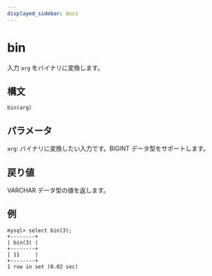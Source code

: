 ```yaml
---
displayed_sidebar: docs
---
```


# bin

入力 `arg` をバイナリに変換します。

## 構文

```Shell
bin(arg)
```

## パラメータ

`arg`: バイナリに変換したい入力です。BIGINT データ型をサポートします。

## 戻り値

VARCHAR データ型の値を返します。

## 例

```Plain
mysql> select bin(3);
+--------+
| bin(3) |
+--------+
| 11     |
+--------+
1 row in set (0.02 sec)
```